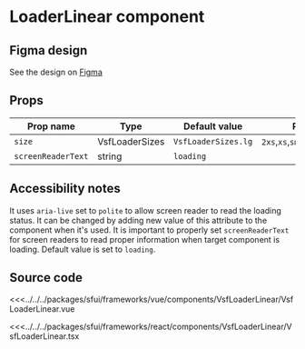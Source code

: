 #  LoaderLinear component

<Generate />

## Figma design

See the design on [Figma](https://www.figma.com/file/CWOkbpne0tDpSenT4ZEUTQ/%F0%9F%9B%A0-SFUI-2.0-%7C-Development?node-id=10599%3A5933&t=0ffhQFc6oQkTRQKZ-1)

## Props

| Prop name             | Type                       | Default value                 | Possible values                      |
|-----------------------|----------------------------|-------------------------------|--------------------------------------|
| `size`                |      VsfLoaderSizes        | `VsfLoaderSizes.lg`           |  `2xs`,`xs`,`sm`,`base`,`lg`,`xl`,`2xl`,`3xl`,`4xl` |
| `screenReaderText`    |      string                | `loading`                     |                                      |

## Accessibility notes
It uses `aria-live` set to `polite` to allow screen reader to read the loading status. It can be changed by adding new value of this attribute to the component when it's used. 
It is important to properly set `screenReaderText` for screen readers to read proper information when target component is loading. Default value is set to `loading`.

## Source code

<!-- vue -->
<<<../../../packages/sfui/frameworks/vue/components/VsfLoaderLinear/VsfLoaderLinear.vue
<!-- end vue -->
<!-- react -->
<<<../../../packages/sfui/frameworks/react/components/VsfLoaderLinear/VsfLoaderLinear.tsx
<!-- end react -->
